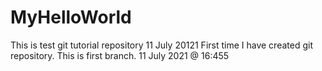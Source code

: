 # MyHelloWorld
This is test git tutorial repository 11 July 20121
First time I have created git repository. This is first branch. 11 July 2021 @ 16:455
